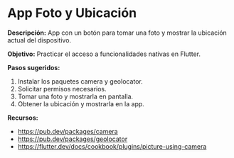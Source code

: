 # App Foto y Ubicación

**Descripción:**
App con un botón para tomar una foto y mostrar la ubicación actual del dispositivo.

**Objetivo:**
Practicar el acceso a funcionalidades nativas en Flutter.

**Pasos sugeridos:**
1. Instalar los paquetes camera y geolocator.
2. Solicitar permisos necesarios.
3. Tomar una foto y mostrarla en pantalla.
4. Obtener la ubicación y mostrarla en la app.

**Recursos:**
- https://pub.dev/packages/camera
- https://pub.dev/packages/geolocator
- https://flutter.dev/docs/cookbook/plugins/picture-using-camera
